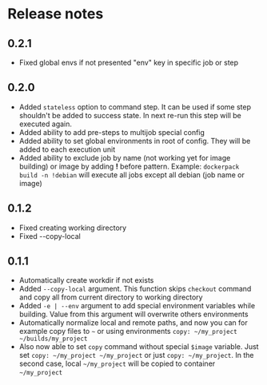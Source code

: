 # Release notes

## 0.2.1
* Fixed global envs if not presented "env" key in specific job or step

## 0.2.0
* Added `stateless` option to command step. It can be used if some step shouldn't be added to success state. In next re-run this step will be executed again.
* Added ability to add pre-steps to multijob special config
* Added ability to set global environments in root of config. They will be added to each execution unit
* Added ability to exclude job by name (not working yet for image building) or image by adding **!** before pattern. Example: `dockerpack build -n !debian` will execute all jobs except all debian (job name or image)

## 0.1.2
* Fixed creating working directory
* Fixed --copy-local

## 0.1.1
* Automatically create workdir if not exists
* Added `--copy-local` argument. This function skips `checkout` command and copy all from current directory to working directory
* Added `-e | --env` argument to add special environment variables while building. Value from this argument will overwrite others environments
* Automatically normalize local and remote paths, and now you can for example copy files to `~` or using environments `copy: ~/my_project ~/builds/my_project`
* Also now able to set `copy` command without special `$image` variable. Just set `copy: ~/my_project ~/my_project` or just `copy: ~/my_project`. In the second case, local `~/my_project` will be copied to container `~/my_project`
